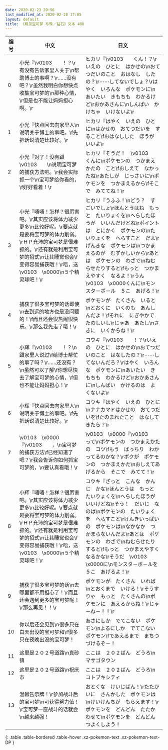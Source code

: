 ```yaml
---
date: 2020-02-23 20:56
last_modified_at: 2020-02-28 17:05
layout: default
title: 《精灵宝可梦 珍珠／钻石》文本 408
---
```

| 编号 | 中文 | 日文 |
| ---- | ---- | ---- |
| 0 | 小光『\v0103　　！？\r有没有告诉家里人关于\n帮助博士的事啊？\r……没有吧？\r虽然我明白你想快点收集宝可梦的\n那种心情，\r但是也不能让妈妈担心啊。\r | ヒカリ『\v0103　　くん！？\rいえの　ひとに　はかせの\nおてつだいのこと　おはなし　したの？\r⋯⋯してないでしょ？\rはやく　いろんな　ポケモンに\nあいたい　きもちも　わかるけど\rおかあさんに\nしんぱい　かけちゃ　いけないよ\r |
| 1 | 小光『快点回去向家里人\n说明关于博士的事吧。\f先把话说清楚比较好。\r | ヒカリ『はやく　いえの　ひとに\nはかせの　おてつだいを　すること\fおはなしした　ほうが　いいよ\r |
| 2 | 小光『对了！没有跟\v0103　　\n说明宝可梦的捕获方法吧。\r我会实际抓一个\n宝可梦给你看的，\f好好看着！\r | ヒカリ『そうだ！　\v0103　　くんに\nポケモンの　つかまえかたの　こと\fおしえて　なかったね\rあたしが　じっさいに\nポケモンを　つかまえるから\fそこで　みててね！\r |
| 3 | 小光『唔唔！怎样？很厉害吧。\r其实应该将体力减少更多\n比较好呢。\r要点就是要将宝可梦的体力削弱。\rＨＰ充沛的宝可梦是很难抓的。\r还有就是利用宝可梦的招式\n让其睡觉也会\f变得容易捕获哦！\r唔，送\v0103　\x0000\n５个精灵球吧！\r | ヒカリ『うふふ！\nどう？　すごいでしょ\rほんとうはね　もっと　たいりょくを\nへらしたほうが　いいんだけどね\rポイントは　とにかく　ポケモンの\nたいりょくを　へらすこと　だよ\rげんきな　ポケモンは\nつかまえるのが　むずかしいから\rあとは　ポケモンの　わざで\nねむらせたりすると\fもっと　つかまえやすく　なるよ！\rうん　\v0103　\x0000くんに\nモンスタ－ボ－ル　５こ　あげる！\r |
| 4 | 捕获了很多宝可梦的话即使\n去到远的地方也是没问题的！\f而且还会很热闹很快乐。\r那么我先走了哦！\r | ポケモンが　たくさん　いると\nとおくに　いくのも　あんしんだよ！\fそれに　にぎやかで　たのしいし\rじゃあ　あたし\nさきに　いくからね！\r |
| 5 | 小辉『\v0103　　！？\n跟家里人说过\f给博士帮忙的事了吗？\r……还没有？\n虽然可以了解\f你想尽快去了解宝可梦的心情，\f但也不能让妈妈担心！\r | コウキ『\v0103　　！？\rいえの　ひとに　はかせの\nおてつだいのこと　はなしたの？\r⋯⋯してないんだろ？\rはやく　いろんな　ポケモンに\nあいたい　きもちも　わかるけど\rおかあさんに\nしんぱい　かけるのは　よくないよ\r |
| 6 | 小辉『快点回去向家里人\n说明关于博士的事吧。\f先把话说清楚比较好。\r | コウキ『はやく　いえの　ひとに\nナナカマドはかせの　おてつだいを\fたのまれたこと　はなしてきたら？\r |
| 7 | \v0103　\x0000『\v0103　　，\n宝可梦的捕获方法\f已经知道了吧？\r我会告诉你如何抓宝可梦的，\n要认真看哦！\r | \v0103　\x0000『\v0103　　って\nポケモンの　つかまえかたの　コツ\fもう　ばっちり　わかってるのかな？\rボクが　ポケモンの　つかまえかた\nおしえてあげるから　そこで　みてて！\r |
| 8 | 小辉『唔唔！怎样？很厉害吧。\r其实应该将体力减少更多\n比较好呢。\r要点就是要将宝可梦的体力削弱。\rＨＰ充沛的宝可梦是很难抓的。\r还有就是利用宝可梦的招式\n让其睡觉也会\f变得容易捕获哦！\r唔，送\v0103　\x0000\n５个精灵球吧！\r | コウキ『ざっと　こんな　かんじ　かな\rほんとうは　もっと　たいりょくを\nへらしたほうが　いいけどね\rそう！　だいじ　なのは\nポケモンの　たいりょくを　へらすこと\rげんきいっぱいの　ポケモンは\nなかなか　つかまらないんだよ\rあとは　ポケモンの　わざで\nねむらせたり　すると\fもっと　つかまえやすくなるかな\rそうだ　\v0103　\x0000に\nモンスタ－ボ－ルを　５こ　あげるよ！\r |
| 9 | 捕获了很多宝可梦的话\n去哪里都不用担心了！\r而且还会遇到更多的宝可梦呢！\r那么再见！！\r | ポケモンが　たくさん　いれば\nとおくまで　いける！\rそうすりゃ　もっと　たくさんの\nポケモンに　あえるからね！\rじゃ－ね－！！\r |
| 10 | 你以后还会见到\n很多只在白天出没的宝可梦和\f很多只在夜晚出没的宝可梦！ | あさにしか　でてこない　ポケモン\nよるにしか　でてこない　ポケモン\fであえるまで　まちつづけるぞ－！ |
| 11 | 这里是２０２号道路\n真砂镇 | ここは　２０２ばん　どうろ\nマサゴタウン |
| 12 | 这里是２０２号道路\n祝庆市 | ここは　２０２ばん　どうろ\nコトブキシティ |
| 13 | 温馨告示牌！\r参加战斗后的宝可梦\n可获得努力值！\r宝可梦一直战斗的话就会\n越来越强！ | おとくな　けいじばん！\rたたかいに　さんかした　ポケモンは\nけいけんちが　もらえます！\rポケモンを　どんどん　たたかわせて\nポケモンを　どんどん　つよくしよう！ |
{: .table .table-bordered .table-hover .xz-pokemon-text .xz-pokemon-text-DP }